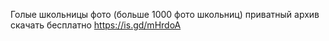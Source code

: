 Голые школьницы фото (больше 1000 фото школьниц) приватный архив скачать бесплатно
https://is.gd/mHrdoA
